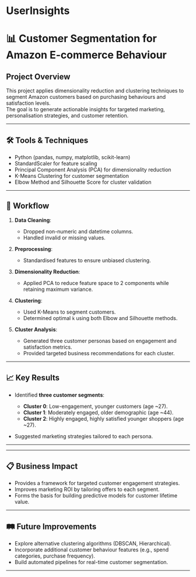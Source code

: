 # UserInsights
# 📊 Customer Segmentation for Amazon E-commerce Behaviour

## Project Overview
This project applies dimensionality reduction and clustering techniques to segment Amazon customers based on purchasing behaviours and satisfaction levels.  
The goal is to generate actionable insights for targeted marketing, personalisation strategies, and customer retention.

---

## 🛠️ Tools & Techniques
- Python (pandas, numpy, matplotlib, scikit-learn)
- StandardScaler for feature scaling
- Principal Component Analysis (PCA) for dimensionality reduction
- K-Means Clustering for customer segmentation
- Elbow Method and Silhouette Score for cluster validation

---

## 🚀 Workflow
1. **Data Cleaning**:  
   - Dropped non-numeric and datetime columns.
   - Handled invalid or missing values.

2. **Preprocessing**:  
   - Standardised features to ensure unbiased clustering.

3. **Dimensionality Reduction**:  
   - Applied PCA to reduce feature space to 2 components while retaining maximum variance.

4. **Clustering**:  
   - Used K-Means to segment customers.
   - Determined optimal `k` using both Elbow and Silhouette methods.

5. **Cluster Analysis**:  
   - Generated three customer personas based on engagement and satisfaction metrics.
   - Provided targeted business recommendations for each cluster.

---

## 📈 Key Results
- Identified **three customer segments**:
  - **Cluster 0**: Low-engagement, younger customers (age ~27).
  - **Cluster 1**: Moderately engaged, older demographic (age ~44).
  - **Cluster 2**: Highly engaged, highly satisfied younger shoppers (age ~27).
  
- Suggested marketing strategies tailored to each persona.

---


---

## 📋 Business Impact
- Provides a framework for targeted customer engagement strategies.
- Improves marketing ROI by tailoring offers to each segment.
- Forms the basis for building predictive models for customer lifetime value.

---

## 🛤️ Future Improvements
- Explore alternative clustering algorithms (DBSCAN, Hierarchical).
- Incorporate additional customer behaviour features (e.g., spend categories, purchase frequency).
- Build automated pipelines for real-time customer segmentation.

---

